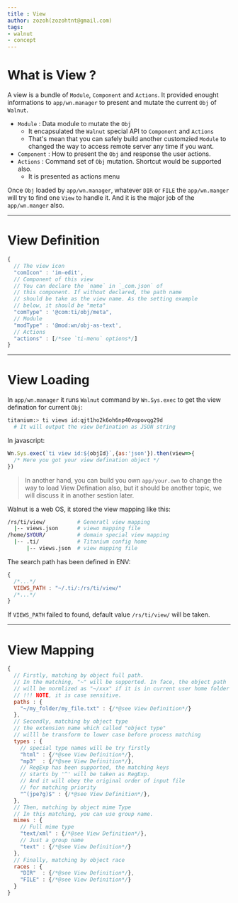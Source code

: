 ```yaml
---
title : View
author: zozoh(zozohtnt@gmail.com)
tags:
- walnut
- concept
---
```


# What is View ?

A view is a bundle of `Module`, `Component` and `Actions`.
It provided enought informations to `app/wn.manager` to present and
mutate the current `Obj` of `Walnut`.

- `Module` : Data module to mutate the `Obj`
  - It encapsulated the `Walnut` special API to `Component` and `Actions`
  - That's mean that you can safely build another customzied `Module` to changed the way to access remote server any time if you want.
- `Component` : How to present the `Obj` and response the user actions.
- `Actions` : Command set of `Obj` mutation. Shortcut would be supported also.
  - It is presented as actions menu

Once `Obj` loaded by `app/wn.manager`, whatever `DIR` or `FILE` the `app/wn.manger` will try to find one `View` to handle it. And it is the major job of the `app/wn.manger` also.

-------------------------------------------------
# View Definition

```js
{
  // The view icon
  "comIcon" : 'im-edit',
  // Component of this view
  // You can declare the `name` in `_com.json` of 
  // this component. If without declared, the path name
  // should be take as the view name. As the setting example
  // below, it should be "meta"
  "comType" : '@com:ti/obj/meta",
  // Module
  "modType" : '@mod:wn/obj-as-text',
  // Actions
  "actions" : [/*see `ti-menu` options*/]
}
```

-------------------------------------------------
# View Loading

In `app/wn.manager` it runs `Walnut` command by `Wn.Sys.exec` to
get the view defination for current `Obj`: 

```bash
titanium:> ti views id:qjt1ho2k6oh6np40vopovqg29d
  # It will output the view Defination as JSON string
```

In javascript:

```js
Wn.Sys.exec(`ti view id:${objId}`,{as:'json'}).then(view=>{
  /* Here you got your view defination object */
})
```

> In another hand, you can build you own `app/your.own` to change the way to load View Defination also, but it should be another topic, we will discuss it in another sestion later.

Walnut is a web OS, it stored the view mapping like this:

```bash
/rs/ti/view/          # Generatl view mapping
  |-- views.json      # viewo mapping file
/home/$YOUR/          # domain special view mapping
  |-- .ti/            # Titanium config home
      |-- views.json  # view mapping file
```

The search path has been defined in ENV:

```js
{
  /*...*/
  VIEWS_PATH : "~/.ti/:/rs/ti/view/"
  /*...*/
}
```

If `VIEWS_PATH` failed to found, default value `/rs/ti/view/` will be taken.

-------------------------------------------------
# View Mapping

```js
{
  // Firstly, matching by object full path.
  // In the matching, "~" will be supported. In face, the object path
  // will be normlized as "~/xxx" if it is in current user home folder
  // !!! NOTE, it is case sensitive.
  paths : {
    "~/my_folder/my_file.txt" : {/*@see View Definition*/}
  },
  // Secondly, matching by object type
  // the extension name which called "object type"
  // willl be transform to lower case before process matching
  types : {
    // special type names will be try firstly
    "html" : {/*@see View Definition*/},
    "mp3"  : {/*@see View Definition*/},
    // RegExp has been supported, the matching keys
    // starts by '^' will be taken as RegExp.
    // And it will obey the original order of input file 
    // for matching priority
    "^(jpe?g)$" : {/*@see View Definition*/},
  },
  // Then, matching by object mime Type
  // In this matching, you can use group name.
  mimes : {
    // Full mime type
    "text/xml" : {/*@see View Definition*/},
    // Just a group name
    "text" : {/*@see View Definition*/}
  },
  // Finally, matching by object race
  races : {
    "DIR"  : {/*@see View Definition*/},
    "FILE" : {/*@see View Definition*/}
  }
}
```
